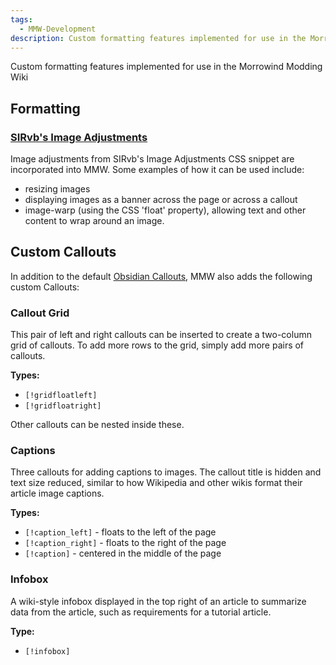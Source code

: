 ```yaml
---
tags:
  - MMW-Development
description: Custom formatting features implemented for use in the Morrowind Modding Wiki
---
```

Custom formatting features implemented for use in the Morrowind Modding Wiki

## Formatting
### [SIRvb's Image Adjustments](https://publish.obsidian.md/slrvb-docs/ITS+Theme/Image+Adjustments)

Image adjustments from SIRvb's Image Adjustments CSS snippet are incorporated into MMW. Some examples of how it can be used include:
- resizing images
- displaying images as a banner across the page or across a callout
- image-warp (using the CSS 'float' property), allowing text and other content to wrap around an image.

## Custom Callouts

In addition to the default [Obsidian Callouts](https://help.obsidian.md/Editing+and+formatting/Callouts), MMW also adds the following custom Callouts:

### Callout Grid

This pair of left and right callouts can be inserted to create a two-column grid of callouts. To add more rows to the grid, simply add more pairs of callouts.

**Types:**
- `[!gridfloatleft]`
- `[!gridfloatright]`

Other callouts can be nested inside these.


### Captions

Three callouts for adding captions to images. The callout title is hidden and text size reduced, similar to how Wikipedia and other wikis format their article image captions.

**Types:**
- `[!caption_left]` - floats to the left of the page
- `[!caption_right]` - floats to the right of the page
- `[!caption]` - centered in the middle of the page

### Infobox

A wiki-style infobox displayed in the top right of an article to summarize data from the article, such as requirements for a tutorial article.

**Type:**
- `[!infobox]`